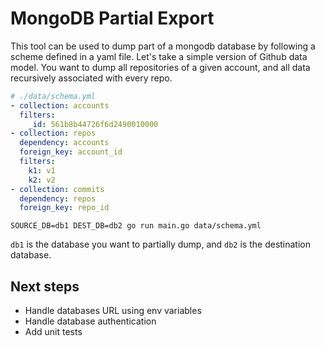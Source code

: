 # MongoDB Partial Export

This tool can be used to dump part of a mongodb database by following a scheme defined in a yaml file. Let's take a simple version of Github data model. You want to dump all repositories of a given account, and all data recursively associated with every repo. 

```yaml
# ./data/schema.yml
- collection: accounts
  filters:
    _id: 561b8b44726f6d2490010000
- collection: repos
  dependency: accounts
  foreign_key: account_id
  filters: 
    k1: v1
    k2: v2
- collection: commits
  dependency: repos
  foreign_key: repo_id
```


```shell
SOURCE_DB=db1 DEST_DB=db2 go run main.go data/schema.yml
```

`db1` is the database you want to partially dump, and `db2` is the destination database. 

## Next steps 

- Handle databases URL using env variables 
- Handle database authentication 
- Add unit tests